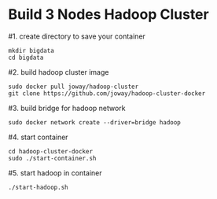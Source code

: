 # Build 3 Nodes Hadoop Cluster
#1. create directory to save your container
```
mkdir bigdata
cd bigdata
```
#2. build hadoop cluster image
```
sudo docker pull joway/hadoop-cluster
git clone https://github.com/joway/hadoop-cluster-docker
```
#3. build bridge for hadoop network
```
sudo docker network create --driver=bridge hadoop
```
#4. start container
```
cd hadoop-cluster-docker
sudo ./start-container.sh
```
#5. start hadoop in container
```
./start-hadoop.sh
```
